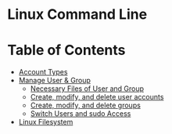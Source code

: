 # Linux Command Line

Table of Contents 
====================
* [Account Types](https://github.com/mohimenulislam/Linux-Command-Line/blob/64961b9580faeed4f32937727f5c1f5731ecaf45/Account%20Types/Account%20Types.md) 
* [Manage User & Group](manage-user-&-groups)<br> 
  * [Necessary Files of User and Group](necessary-files-of-user-and-group)
  * [Create, modify, and delete user accounts](create-modify-and-delete-user-accounts)
  * [Create, modify, and delete groups](create-modify-and-delete-groups)
  * [Switch Users and sudo Access](switch-users-and-sudo-access)
* [Linux Filesystem](https://github.com/mohimenulislam/Linux-Command-Line/blob/5ca9beb4d1aaa1ebbec87dc78c7eada543acd4bb/Linux%20Filesystem/Linux%20Filesystem.md)



